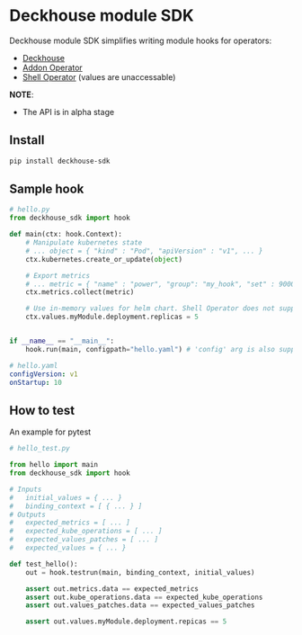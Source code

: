 # Deckhouse module SDK

Deckhouse module SDK simplifies writing module hooks for operators:

- [Deckhouse](https://github.com/deckhouse/deckhouse)
- [Addon Operator](https://github.com/flant/addon-operator)
- [Shell Operator](https://github.com/flant/shell-operator) (values are unaccessable)

**NOTE**:
- The API is in alpha stage


## Install

```bash
pip install deckhouse-sdk
```

## Sample hook

```python
# hello.py
from deckhouse_sdk import hook

def main(ctx: hook.Context):
    # Manipulate kubernetes state
    # ... object = { "kind" : "Pod", "apiVersion" : "v1", ... }
    ctx.kubernetes.create_or_update(object)

    # Export metrics
    # ... metric = { "name" : "power", "group": "my_hook", "set" : 9000, ... }
    ctx.metrics.collect(metric)

    # Use in-memory values for helm chart. Shell Operator does not support values, but Addon Operator and Deckhouse do.
    ctx.values.myModule.deployment.replicas = 5


if __name__ == "__main__":
    hook.run(main, configpath="hello.yaml") # 'config' arg is also supported for raw string
```

```yaml
# hello.yaml
configVersion: v1
onStartup: 10
```

## How to test

An example for pytest

```python
# hello_test.py

from hello import main
from deckhouse_sdk import hook

# Inputs
#   initial_values = { ... }
#   binding_context = [ { ... } ]
# Outputs
#   expected_metrics = [ ... ]
#   expected_kube_operations = [ ... ]
#   expected_values_patches = [ ... ]
#   expected_values = { ... }

def test_hello():
    out = hook.testrun(main, binding_context, initial_values)

    assert out.metrics.data == expected_metrics
    assert out.kube_operations.data == expected_kube_operations
    assert out.values_patches.data == expected_values_patches

    assert out.values.myModule.deployment.repicas == 5
```
